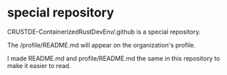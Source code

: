 # special repository

CRUSTDE-ContainerizedRustDevEnv/.github is a special repository.

The /profile/README.md will appear on the organization's profile.

I made README.md and profile/README.md the same in this repository to make it easier to read.

